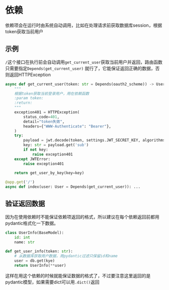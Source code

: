 # 依赖

依赖项会在运行时由系统自动调用，比如在处理请求前获取数据库session，根据token获取当前用户


## 示例

`/`这个接口在执行前会自动调用`get_current_user`获取当前用户并返回，路由函数只需要指定`Depends(get_current_user)`
就行了，它能保证返回正确的数据，否则返回HTTPException

```py
async def get_current_user(token: str = Depends(oauth2_scheme)) -> UserAllFields:
    """
    根据token获取当前登录用户，用在依赖函数
    :param token:
    :return:
    """
    exception401 = HTTPException(
        status_code=401,
        detail="token失效",
        headers={"WWW-Authenticate": "Bearer"},
    )
    try:
        payload = jwt.decode(token, settings.JWT_SECRET_KEY, algorithms=[settings.JWT_ALGORITHM])
        key: str = payload.get('sub')
        if not key:
            raise exception401
    except JWTError:
        raise exception401

    return get_user_by_key(key=key)
    
@app.get('/')
async def index(user: User = Depends(get_current_user)): ...
```

## 验证返回数据

因为在使用依赖时不能保证依赖项返回的格式，所以建议在每个依赖返回前都用pydantic格式化一下数据。

```py
class UserInfo(BaseModel):
    id: int
    name: str
    
def get_user_info(token: str):
    # 从数据库获取用户数据，用pydantic过滤只保留id和name
    user = db.get(kye)
    return UserInfo(**user)
```

这样在用这个依赖的时候就能保证数据的格式了，不过要注意这里返回的是pydantic模型，如果需要dict可以用`.dict()`返回